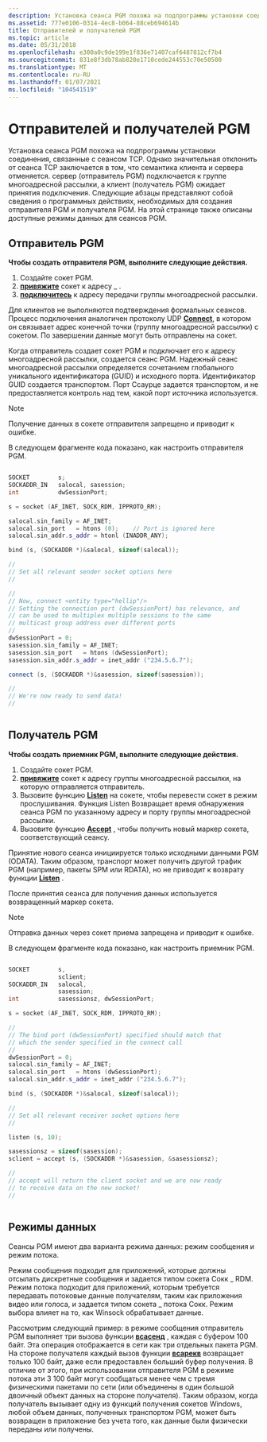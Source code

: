 ```yaml
---
description: Установка сеанса PGM похожа на подпрограммы установки соединения, связанные с сеансом TCP.
ms.assetid: 777e0106-0314-4ec8-b064-88ceb694614b
title: Отправителей и получателей PGM
ms.topic: article
ms.date: 05/31/2018
ms.openlocfilehash: e300a0c9de199e1f836e71407caf6487812cf7b4
ms.sourcegitcommit: 831e8f3db78ab820e1710cede244553c70e50500
ms.translationtype: MT
ms.contentlocale: ru-RU
ms.lasthandoff: 01/07/2021
ms.locfileid: "104541519"
---
```

# <a name="pgm-senders-and-receivers"></a>Отправителей и получателей PGM

Установка сеанса PGM похожа на подпрограммы установки соединения, связанные с сеансом TCP. Однако значительная отклонить от сеанса TCP заключается в том, что семантика клиента и сервера отменяется. сервер (отправитель PGM) подключается к группе многоадресной рассылки, а клиент (получатель PGM) ожидает принятия подключения. Следующие абзацы представляют собой сведения о программных действиях, необходимых для создания отправителя PGM и получателя PGM. На этой странице также описаны доступные режимы данных для сеансов PGM.

## <a name="pgm-sender"></a>Отправитель PGM

**Чтобы создать отправителя PGM, выполните следующие действия.**

1.  Создайте сокет PGM.
2.  [**привяжите**](/windows/desktop/api/winsock/nf-winsock-bind) сокет к адресу \_ .
3.  [**подключитесь**](/windows/desktop/api/Winsock2/nf-winsock2-connect) к адресу передачи группы многоадресной рассылки.

Для клиентов не выполняются подтверждения формальных сеансов. Процесс подключения аналогичен протоколу UDP [**Connect**](/windows/desktop/api/Winsock2/nf-winsock2-connect), в котором он связывает адрес конечной точки (группу многоадресной рассылки) с сокетом. По завершении данные могут быть отправлены на сокет.

Когда отправитель создает сокет PGM и подключает его к адресу многоадресной рассылки, создается сеанс PGM. Надежный сеанс многоадресной рассылки определяется сочетанием глобального уникального идентификатора (GUID) и исходного порта. Идентификатор GUID создается транспортом. Порт Ссаурце задается транспортом, и не предоставляется контроль над тем, какой порт источника используется.

> [!Note]  
> Получение данных в сокете отправителя запрещено и приводит к ошибке.

 

В следующем фрагменте кода показано, как настроить отправителя PGM.


```C++

SOCKET        s;
SOCKADDR_IN   salocal, sasession;
int           dwSessionPort;

s = socket (AF_INET, SOCK_RDM, IPPROTO_RM);

salocal.sin_family = AF_INET;
salocal.sin_port   = htons (0);    // Port is ignored here
salocal.sin_addr.s_addr = htonl (INADDR_ANY);

bind (s, (SOCKADDR *)&salocal, sizeof(salocal));

//
// Set all relevant sender socket options here
//

//
// Now, connect <entity type="hellip"/>
// Setting the connection port (dwSessionPort) has relevance, and
// can be used to multiplex multiple sessions to the same
// multicast group address over different ports
//
dwSessionPort = 0;
sasession.sin_family = AF_INET;
sasession.sin_port   = htons (dwSessionPort);
sasession.sin_addr.s_addr = inet_addr ("234.5.6.7");

connect (s, (SOCKADDR *)&sasession, sizeof(sasession));

//
// We're now ready to send data!
//



```



## <a name="pgm-receiver"></a>Получатель PGM

**Чтобы создать приемник PGM, выполните следующие действия.**

1.  Создайте сокет PGM.
2.  [**привяжите**](/windows/desktop/api/winsock/nf-winsock-bind) сокет к адресу группы многоадресной рассылки, на которую отправляется отправитель.
3.  Вызовите функцию [**Listen**](/windows/desktop/api/Winsock2/nf-winsock2-listen) на сокете, чтобы перевести сокет в режим прослушивания. Функция Listen Возвращает время обнаружения сеанса PGM по указанному адресу и порту группы многоадресной рассылки.
4.  Вызовите функцию [**Accept**](/windows/desktop/api/Winsock2/nf-winsock2-accept) , чтобы получить новый маркер сокета, соответствующий сеансу.

Принятие нового сеанса инициируется только исходными данными PGM (ODATA). Таким образом, транспорт может получить другой трафик PGM (например, пакеты SPM или RDATA), но не приводит к возврату функции [**Listen**](/windows/desktop/api/Winsock2/nf-winsock2-listen) .

После принятия сеанса для получения данных используется возвращенный маркер сокета.

> [!Note]  
> Отправка данных через сокет приема запрещена и приводит к ошибке.

 

В следующем фрагменте кода показано, как настроить приемник PGM.


```C++

SOCKET        s,
              sclient;
SOCKADDR_IN   salocal,
              sasession;
int           sasessionsz, dwSessionPort;

s = socket (AF_INET, SOCK_RDM, IPPROTO_RM);

//
// The bind port (dwSessionPort) specified should match that
// which the sender specified in the connect call
//
dwSessionPort = 0;
salocal.sin_family = AF_INET;
salocal.sin_port   = htons (dwSessionPort);    
salocal.sin_addr.s_addr = inet_addr ("234.5.6.7");

bind (s, (SOCKADDR *)&salocal, sizeof(salocal));

//
// Set all relevant receiver socket options here
//

listen (s, 10);

sasessionsz = sizeof(sasession);
sclient = accept (s, (SOCKADDR *)&sasession, &sasessionsz);

//
// accept will return the client socket and we are now ready
// to receive data on the new socket!
//



```



## <a name="data-modes"></a>Режимы данных

Сеансы PGM имеют два варианта режима данных: режим сообщения и режим потока.

Режим сообщения подходит для приложений, которые должны отсылать дискретные сообщения и задается типом сокета Сокк \_ RDM. Режим потока подходит для приложений, которым требуется передавать потоковые данные получателям, таким как приложения видео или голоса, и задается типом сокета \_ потока Сокк. Режим выбора влияет на то, как Winsock обрабатывает данные.

Рассмотрим следующий пример: в режиме сообщения отправитель PGM выполняет три вызова функции [**всасенд**](/windows/desktop/api/Winsock2/nf-winsock2-wsasend) , каждая с буфером 100 байт. Эта операция отображается в сети как три отдельных пакета PGM. На стороне получателя каждый вызов функции [**всарекв**](/windows/desktop/api/Winsock2/nf-winsock2-wsarecv) возвращает только 100 байт, даже если предоставлен больший буфер получения. В отличие от этого, при использовании отправителя PGM в режиме потока эти 3 100 байт могут сообщаться менее чем с тремя физическими пакетами по сети (или объединены в один большой двоичный объект данных на стороне получателя). Таким образом, когда получатель вызывает одну из функций получения сокетов Windows, любой объем данных, полученных транспортом PGM, может быть возвращен в приложение без учета того, как данные были физически переданы или получены.

 

 



